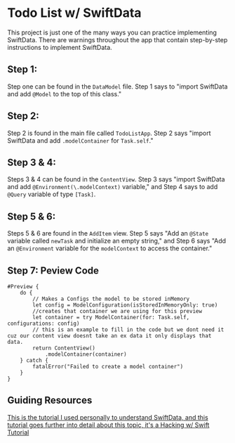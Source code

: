 # Todo List w/ SwiftData

This project is just one of the many ways you can practice implementing SwiftData. There are warnings throughout the app that contain step-by-step instructions to implement SwiftData.

## Step 1:
Step one can be found in the `DataModel` file. Step 1 says to "import SwiftData and add `@Model` to the top of this class."

## Step 2:
Step 2 is found in the main file called `TodoListApp`. Step 2 says "import SwiftData and add `.modelContainer` for `Task.self`."

## Step 3 & 4:
Steps 3 & 4 can be found in the `ContentView`. Step 3 says "import SwiftData and add `@Environment(\.modelContext)` variable," and Step 4 says to add `@Query` variable of type `[Task]`.

## Step 5 & 6:
Steps 5 & 6 are found in the `AddItem` view. Step 5 says "Add an `@State` variable called `newTask` and initialize an empty string," and Step 6 says "Add an `@Environment` variable for the `modelContext` to access the container."

## Step 7: Peview Code
```
#Preview {
    do {
        // Makes a Configs the model to be stored inMemory
        let config = ModelConfiguration(isStoredInMemoryOnly: true)
        //creates that container we are using for this preview
        let container = try ModelContainer(for: Task.self, configurations: config)
        // this is an example to fill in the code but we dont need it cuz our content view doesnt take an ex data it only displays that data.
        return ContentView()
            .modelContainer(container)
    } catch {
        fatalError("Failed to create a model container")
    }
}

```

## Guiding Resources
[This is the tutorial I used personally to understand SwiftData, and this tutorial goes further into detail about this topic, it's a Hacking w/ Swift Tutorial](https://www.hackingwithswift.com/quick-start/swiftdata/swiftdata-tutorial-building-a-complete-project)
